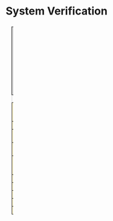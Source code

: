 # System Verification

<style>
table, th, td {

  border: 2px solid black;
  border-collapse: collapse;
  margin: 10px;
  padding: 5px;
}
th, td {
  border-color: #666666;
  background-color: #FFFFFF;
  text-align: left;
}
th {
  background-color: #D5D5D5;
}
</style>

<google-sheets-html-origin><table xmlns="http://www.w3.org/1999/xhtml" cellspacing="0" cellpadding="0" dir="ltr" border="1" data-sheets-root="1" style="table-layout: fixed; font-size: 10pt; font-family: Arial; width: 0px; border-collapse: collapse; border: none;">
  <thead>
    <tr style="height: 21px;">
      <th><span style="font-size: 18pt;">EGR 314 Team 207 Verification Table</span><span style="font-size: 9pt;"> (Daniel Haddad, Isaac D. Linares, Manuel Garcia, &amp; Michaela De Angelis Werner)</span></th>
    </tr>
  </thead><colgroup><col width="100"><col width="100"><col width="100"><col width="100"><col width="100"><col width="100"><col width="100"><col width="100"><col width="100"><col width="100"><col width="100"><col width="100"><col width="100"></colgroup>
  <tbody>
    <tr style="height: 21px;">
      <td rowspan="1" colspan="13" data-sheets-value="{&quot;1&quot;:2,&quot;2&quot;:&quot;Unique PCB Markings: &quot;}" data-sheets-formula="=IMPORTRANGE(&quot;https://docs.google.com/spreadsheets/d/1Z3NB-Euo9JEmkHjlDay9uNI55ZnyNIQEXSHUXQ0yjTE/edit?usp=sharing&quot;,&quot;207 Verif Table!a2:a14&quot;)" style="border-width: 1px; border-style: solid; border-color: rgb(204, 204, 204) rgb(204, 204, 204) rgb(0, 0, 0); border-image: initial; overflow: hidden; padding: 2px 3px; vertical-align: bottom; font-weight: bold; overflow-wrap: break-word;">Unique PCB Markings:</td>
    </tr>
    <tr style="height: 21px;">
      <td style="border-width: 1px; border-style: solid; border-color: rgb(204, 204, 204) rgb(0, 0, 0) rgb(0, 0, 0); border-image: initial; overflow: hidden; padding: 2px 3px; vertical-align: bottom; background-color: rgb(255, 242, 204);"></td>
      <td data-sheets-value="{&quot;1&quot;:2,&quot;2&quot;:&quot;9V Battery&quot;}" data-sheets-formula="=IMPORTRANGE(&quot;https://docs.google.com/spreadsheets/d/1Z3NB-Euo9JEmkHjlDay9uNI55ZnyNIQEXSHUXQ0yjTE/edit?usp=sharing&quot;,&quot;207 Verif Table!b3:b14&quot;)" style="border-width: 1px; border-style: solid; border-color: rgb(204, 204, 204) rgb(0, 0, 0) rgb(0, 0, 0) rgb(204, 204, 204); border-image: initial; overflow: hidden; padding: 2px 3px; vertical-align: bottom; background-color: rgb(255, 242, 204); font-weight: bold; overflow-wrap: break-word; text-align: center;">9V Battery</td>
      <td data-sheets-value="{&quot;1&quot;:2,&quot;2&quot;:&quot;3.3V Power Supply&quot;}" data-sheets-formula="=IMPORTRANGE(&quot;https://docs.google.com/spreadsheets/d/1Z3NB-Euo9JEmkHjlDay9uNI55ZnyNIQEXSHUXQ0yjTE/edit?usp=sharing&quot;,&quot;207 Verif Table!c3:c14&quot;)" style="border-width: 1px; border-style: solid; border-color: rgb(204, 204, 204) rgb(0, 0, 0) rgb(0, 0, 0) rgb(204, 204, 204); border-image: initial; overflow: hidden; padding: 2px 3px; vertical-align: bottom; background-color: rgb(255, 242, 204); font-weight: bold; overflow-wrap: break-word; text-align: center;">3.3V Power Supply</td>
      <td data-sheets-value="{&quot;1&quot;:2,&quot;2&quot;:&quot;Pic&quot;}" data-sheets-formula="=IMPORTRANGE(&quot;https://docs.google.com/spreadsheets/d/1Z3NB-Euo9JEmkHjlDay9uNI55ZnyNIQEXSHUXQ0yjTE/edit?usp=sharing&quot;,&quot;207 Verif Table!d3:d14&quot;)" style="border-width: 1px; border-style: solid; border-color: rgb(204, 204, 204) rgb(0, 0, 0) rgb(0, 0, 0) rgb(204, 204, 204); border-image: initial; overflow: hidden; padding: 2px 3px; vertical-align: bottom; background-color: rgb(255, 242, 204); font-weight: bold; overflow-wrap: break-word; text-align: center;">Pic</td>
      <td data-sheets-value="{&quot;1&quot;:2,&quot;2&quot;:&quot;Temperatur Sensor&quot;}" data-sheets-formula="=IMPORTRANGE(&quot;https://docs.google.com/spreadsheets/d/1Z3NB-Euo9JEmkHjlDay9uNI55ZnyNIQEXSHUXQ0yjTE/edit?usp=sharing&quot;,&quot;207 Verif Table!e3:e14&quot;)" style="border-width: 1px; border-style: solid; border-color: rgb(204, 204, 204) rgb(0, 0, 0) rgb(0, 0, 0) rgb(204, 204, 204); border-image: initial; overflow: hidden; padding: 2px 3px; vertical-align: bottom; background-color: rgb(255, 242, 204); font-weight: bold; overflow-wrap: break-word; text-align: center;">Temperatur Sensor</td>
      <td data-sheets-value="{&quot;1&quot;:2,&quot;2&quot;:&quot;Humidity Sensor&quot;}" data-sheets-formula="=IMPORTRANGE(&quot;https://docs.google.com/spreadsheets/d/1Z3NB-Euo9JEmkHjlDay9uNI55ZnyNIQEXSHUXQ0yjTE/edit?usp=sharing&quot;,&quot;207 Verif Table!f3:f14&quot;)" style="border-width: 1px; border-style: solid; border-color: rgb(204, 204, 204) rgb(0, 0, 0) rgb(0, 0, 0) rgb(204, 204, 204); border-image: initial; overflow: hidden; padding: 2px 3px; vertical-align: bottom; background-color: rgb(255, 242, 204); font-weight: bold; overflow-wrap: break-word; text-align: center;">Humidity Sensor</td>
      <td data-sheets-value="{&quot;1&quot;:2,&quot;2&quot;:&quot;MotorDriver&quot;}" data-sheets-formula="=IMPORTRANGE(&quot;https://docs.google.com/spreadsheets/d/1Z3NB-Euo9JEmkHjlDay9uNI55ZnyNIQEXSHUXQ0yjTE/edit?usp=sharing&quot;,&quot;207 Verif Table!g3:g14&quot;)" style="border-width: 1px; border-style: solid; border-color: rgb(204, 204, 204) rgb(0, 0, 0) rgb(0, 0, 0) rgb(204, 204, 204); border-image: initial; overflow: hidden; padding: 2px 3px; vertical-align: bottom; background-color: rgb(255, 242, 204); font-weight: bold; overflow-wrap: break-word; text-align: center;">MotorDriver</td>
      <td data-sheets-value="{&quot;1&quot;:2,&quot;2&quot;:&quot;Motor&quot;}" data-sheets-formula="=IMPORTRANGE(&quot;https://docs.google.com/spreadsheets/d/1Z3NB-Euo9JEmkHjlDay9uNI55ZnyNIQEXSHUXQ0yjTE/edit?usp=sharing&quot;,&quot;207 Verif Table!h3:h14&quot;)" style="border-width: 1px; border-style: solid; border-color: rgb(204, 204, 204) rgb(0, 0, 0) rgb(0, 0, 0) rgb(204, 204, 204); border-image: initial; overflow: hidden; padding: 2px 3px; vertical-align: bottom; background-color: rgb(255, 242, 204); font-weight: bold; overflow-wrap: break-word; text-align: center;">Motor</td>
      <td data-sheets-value="{&quot;1&quot;:2,&quot;2&quot;:&quot;ESP32&quot;}" data-sheets-formula="=IMPORTRANGE(&quot;https://docs.google.com/spreadsheets/d/1Z3NB-Euo9JEmkHjlDay9uNI55ZnyNIQEXSHUXQ0yjTE/edit?usp=sharing&quot;,&quot;207 Verif Table!i3:i14&quot;)" style="border-width: 1px; border-style: solid; border-color: rgb(204, 204, 204) rgb(0, 0, 0) rgb(0, 0, 0) rgb(204, 204, 204); border-image: initial; overflow: hidden; padding: 2px 3px; vertical-align: bottom; background-color: rgb(255, 242, 204); font-weight: bold; overflow-wrap: break-word; text-align: center;">ESP32</td>
      <td data-sheets-formula="=IMPORTRANGE(&quot;https://docs.google.com/spreadsheets/d/1Z3NB-Euo9JEmkHjlDay9uNI55ZnyNIQEXSHUXQ0yjTE/edit?usp=sharing&quot;,&quot;207 Verif Table!j3:j14&quot;)" style="border-width: 1px; border-style: solid; border-color: rgb(204, 204, 204) rgb(0, 0, 0) rgb(0, 0, 0) rgb(204, 204, 204); border-image: initial; overflow: hidden; padding: 2px 3px; vertical-align: bottom; background-color: rgb(255, 242, 204);"></td>
      <td style="border: 1px solid rgb(204, 204, 204); overflow: hidden; padding: 2px 3px; vertical-align: bottom;"></td>
      <td rowspan="1" colspan="2" data-sheets-value="{&quot;1&quot;:2,&quot;2&quot;:&quot;Key&quot;}" style="border: 1px solid rgb(204, 204, 204); overflow: hidden; padding: 2px 3px; vertical-align: bottom; font-size: 18pt; font-weight: bold; overflow-wrap: break-word; text-align: center;">Key</td>
    </tr>
    <tr style="height: 21px;">
      <td data-sheets-value="{&quot;1&quot;:2,&quot;2&quot;:&quot;9V Battery&quot;}" data-sheets-numberformat="{&quot;1&quot;:1}" data-sheets-ischild="" style="border-width: 1px; border-style: solid; border-color: rgb(204, 204, 204) rgb(0, 0, 0) rgb(0, 0, 0); border-image: initial; overflow: hidden; padding: 2px 3px; vertical-align: bottom; background-color: rgb(255, 242, 204); font-weight: bold; overflow-wrap: break-word; text-align: right;">9V Battery</td>
      <td data-sheets-value="{&quot;1&quot;:2,&quot;2&quot;:&quot;u&quot;}" data-sheets-ischild="" style="border-width: 1px; border-style: solid; border-color: rgb(204, 204, 204) rgb(0, 0, 0) rgb(0, 0, 0) rgb(204, 204, 204); border-image: initial; overflow: hidden; padding: 2px 3px; vertical-align: bottom; overflow-wrap: break-word; text-align: center;">u</td>
      <td data-sheets-value="{&quot;1&quot;:2,&quot;2&quot;:&quot;RK,4/10&quot;}" data-sheets-ischild="" style="border-width: 1px; border-style: solid; border-color: rgb(204, 204, 204) rgb(0, 0, 0) rgb(0, 0, 0) rgb(204, 204, 204); border-image: initial; overflow: hidden; padding: 2px 3px; vertical-align: bottom; overflow-wrap: break-word; text-align: center;">RK,4/10</td>
      <td data-sheets-value="{&quot;1&quot;:2,&quot;2&quot;:&quot;nc&quot;}" data-sheets-ischild="" style="border-width: 1px; border-style: solid; border-color: rgb(204, 204, 204) rgb(0, 0, 0) rgb(0, 0, 0) rgb(204, 204, 204); border-image: initial; overflow: hidden; padding: 2px 3px; vertical-align: bottom; overflow-wrap: break-word; text-align: center;">nc</td>
      <td data-sheets-value="{&quot;1&quot;:2,&quot;2&quot;:&quot;nc&quot;}" data-sheets-ischild="" style="border-width: 1px; border-style: solid; border-color: rgb(204, 204, 204) rgb(0, 0, 0) rgb(0, 0, 0) rgb(204, 204, 204); border-image: initial; overflow: hidden; padding: 2px 3px; vertical-align: bottom; overflow-wrap: break-word; text-align: center;">nc</td>
      <td data-sheets-value="{&quot;1&quot;:2,&quot;2&quot;:&quot;nc&quot;}" data-sheets-ischild="" style="border-width: 1px; border-style: solid; border-color: rgb(204, 204, 204) rgb(0, 0, 0) rgb(0, 0, 0) rgb(204, 204, 204); border-image: initial; overflow: hidden; padding: 2px 3px; vertical-align: bottom; overflow-wrap: break-word; text-align: center;">nc</td>
      <td data-sheets-value="{&quot;1&quot;:2,&quot;2&quot;:&quot;RK,4/10&quot;}" data-sheets-ischild="" style="border-width: 1px; border-style: solid; border-color: rgb(204, 204, 204) rgb(0, 0, 0) rgb(0, 0, 0) rgb(204, 204, 204); border-image: initial; overflow: hidden; padding: 2px 3px; vertical-align: bottom; overflow-wrap: break-word; text-align: center;">RK,4/10</td>
      <td data-sheets-value="{&quot;1&quot;:2,&quot;2&quot;:&quot;nc&quot;}" data-sheets-ischild="" style="border-width: 1px; border-style: solid; border-color: rgb(204, 204, 204) rgb(0, 0, 0) rgb(0, 0, 0) rgb(204, 204, 204); border-image: initial; overflow: hidden; padding: 2px 3px; vertical-align: bottom; overflow-wrap: break-word; text-align: center;">nc</td>
      <td data-sheets-value="{&quot;1&quot;:2,&quot;2&quot;:&quot;nc&quot;}" data-sheets-ischild="" style="border-width: 1px; border-style: solid; border-color: rgb(204, 204, 204) rgb(0, 0, 0) rgb(0, 0, 0) rgb(204, 204, 204); border-image: initial; overflow: hidden; padding: 2px 3px; vertical-align: bottom; overflow-wrap: break-word; text-align: center;">nc</td>
      <td style="border-width: 1px; border-style: solid; border-color: rgb(204, 204, 204) rgb(0, 0, 0) rgb(0, 0, 0) rgb(204, 204, 204); border-image: initial; overflow: hidden; padding: 2px 3px; vertical-align: bottom;"></td>
      <td style="border: 1px solid rgb(204, 204, 204); overflow: hidden; padding: 2px 3px; vertical-align: bottom;"></td>
      <td style="border-width: 1px; border-style: solid; border-color: rgb(204, 204, 204) rgb(204, 204, 204) rgb(0, 0, 0); border-image: initial; overflow: hidden; padding: 2px 3px; vertical-align: bottom;"></td>
      <td style="border-width: 1px; border-style: solid; border-color: rgb(204, 204, 204) rgb(204, 204, 204) rgb(0, 0, 0); border-image: initial; overflow: hidden; padding: 2px 3px; vertical-align: bottom;"></td>
    </tr>
    <tr style="height: 21px;">
      <td data-sheets-value="{&quot;1&quot;:2,&quot;2&quot;:&quot;3.3V Power Supply&quot;}" data-sheets-numberformat="{&quot;1&quot;:1}" data-sheets-ischild="" style="border-width: 1px; border-style: solid; border-color: rgb(204, 204, 204) rgb(0, 0, 0) rgb(0, 0, 0); border-image: initial; overflow: hidden; padding: 2px 3px; vertical-align: bottom; background-color: rgb(255, 242, 204); font-weight: bold; overflow-wrap: break-word; text-align: right;">3.3V Power Supply</td>
      <td style="border: 1px solid rgb(204, 204, 204); overflow: hidden; padding: 2px 3px; vertical-align: bottom; background-color: rgb(217, 217, 217);"></td>
      <td data-sheets-value="{&quot;1&quot;:2,&quot;2&quot;:&quot;u&quot;}" data-sheets-ischild="" style="border-width: 1px; border-style: solid; border-color: rgb(204, 204, 204) rgb(0, 0, 0) rgb(0, 0, 0) rgb(204, 204, 204); border-image: initial; overflow: hidden; padding: 2px 3px; vertical-align: bottom; overflow-wrap: break-word; text-align: center;">u</td>
      <td data-sheets-value="{&quot;1&quot;:2,&quot;2&quot;:&quot;RK,4/10&quot;}" data-sheets-ischild="" style="border-width: 1px; border-style: solid; border-color: rgb(204, 204, 204) rgb(0, 0, 0) rgb(0, 0, 0) rgb(204, 204, 204); border-image: initial; overflow: hidden; padding: 2px 3px; vertical-align: bottom; overflow-wrap: break-word; text-align: center;">RK,4/10</td>
      <td data-sheets-value="{&quot;1&quot;:2,&quot;2&quot;:&quot;RK,4/10&quot;}" data-sheets-ischild="" style="border-width: 1px; border-style: solid; border-color: rgb(204, 204, 204) rgb(0, 0, 0) rgb(0, 0, 0) rgb(204, 204, 204); border-image: initial; overflow: hidden; padding: 2px 3px; vertical-align: bottom; overflow-wrap: break-word; text-align: center;">RK,4/10</td>
      <td data-sheets-value="{&quot;1&quot;:2,&quot;2&quot;:&quot;v (KH, 04/17/2024)&quot;}" data-sheets-ischild="" style="border-width: 1px; border-style: solid; border-color: rgb(204, 204, 204) rgb(0, 0, 0) rgb(0, 0, 0) rgb(204, 204, 204); border-image: initial; overflow: hidden; padding: 2px 3px; vertical-align: bottom; overflow-wrap: break-word; text-align: center;">v (KH, 04/17/2024)</td>
      <td data-sheets-value="{&quot;1&quot;:2,&quot;2&quot;:&quot;RK,4/10&quot;}" data-sheets-ischild="" style="border-width: 1px; border-style: solid; border-color: rgb(204, 204, 204) rgb(0, 0, 0) rgb(0, 0, 0) rgb(204, 204, 204); border-image: initial; overflow: hidden; padding: 2px 3px; vertical-align: bottom; overflow-wrap: break-word; text-align: center;">RK,4/10</td>
      <td data-sheets-value="{&quot;1&quot;:2,&quot;2&quot;:&quot;nc&quot;}" data-sheets-ischild="" style="border-width: 1px; border-style: solid; border-color: rgb(204, 204, 204) rgb(0, 0, 0) rgb(0, 0, 0) rgb(204, 204, 204); border-image: initial; overflow: hidden; padding: 2px 3px; vertical-align: bottom; overflow-wrap: break-word; text-align: center;">nc</td>
      <td data-sheets-value="{&quot;1&quot;:2,&quot;2&quot;:&quot;v (KH, 04/10/24)&quot;}" data-sheets-ischild="" style="border-width: 1px; border-style: solid; border-color: rgb(204, 204, 204) rgb(0, 0, 0) rgb(0, 0, 0) rgb(204, 204, 204); border-image: initial; overflow: hidden; padding: 2px 3px; vertical-align: bottom; overflow-wrap: break-word; text-align: center;">v (KH, 04/10/24)</td>
      <td style="border-width: 1px; border-style: solid; border-color: rgb(204, 204, 204) rgb(0, 0, 0) rgb(0, 0, 0) rgb(204, 204, 204); border-image: initial; overflow: hidden; padding: 2px 3px; vertical-align: bottom;"></td>
      <td style="border-width: 1px; border-style: solid; border-color: rgb(204, 204, 204) rgb(0, 0, 0) rgb(204, 204, 204) rgb(204, 204, 204); border-image: initial; overflow: hidden; padding: 2px 3px; vertical-align: bottom;"></td>
      <td data-sheets-value="{&quot;1&quot;:2,&quot;2&quot;:&quot;u&quot;}" style="border-width: 1px; border-style: solid; border-color: rgb(204, 204, 204) rgb(0, 0, 0) rgb(0, 0, 0) rgb(204, 204, 204); border-image: initial; overflow: hidden; padding: 2px 3px; vertical-align: bottom; overflow-wrap: break-word; text-align: center;">u</td>
      <td data-sheets-value="{&quot;1&quot;:2,&quot;2&quot;:&quot;unverified connection/subsystem&quot;}" style="border-width: 1px; border-style: solid; border-color: rgb(204, 204, 204) rgb(0, 0, 0) rgb(0, 0, 0) rgb(204, 204, 204); border-image: initial; overflow: hidden; padding: 2px 3px; vertical-align: bottom; overflow-wrap: break-word;">unverified connection/subsystem</td>
    </tr>
    <tr style="height: 21px;">
      <td data-sheets-value="{&quot;1&quot;:2,&quot;2&quot;:&quot;Pic&quot;}" data-sheets-numberformat="{&quot;1&quot;:1}" data-sheets-ischild="" style="border-width: 1px; border-style: solid; border-color: rgb(204, 204, 204) rgb(0, 0, 0) rgb(0, 0, 0); border-image: initial; overflow: hidden; padding: 2px 3px; vertical-align: bottom; background-color: rgb(255, 242, 204); font-weight: bold; overflow-wrap: break-word; text-align: right;">Pic</td>
      <td style="border: 1px solid rgb(204, 204, 204); overflow: hidden; padding: 2px 3px; vertical-align: bottom; background-color: rgb(217, 217, 217);"></td>
      <td style="border-width: 1px; border-style: solid; border-color: rgb(204, 204, 204) rgb(0, 0, 0) rgb(204, 204, 204) rgb(204, 204, 204); border-image: initial; overflow: hidden; padding: 2px 3px; vertical-align: bottom; background-color: rgb(217, 217, 217);"></td>
      <td data-sheets-value="{&quot;1&quot;:2,&quot;2&quot;:&quot;u&quot;}" data-sheets-ischild="" style="border-width: 1px; border-style: solid; border-color: rgb(204, 204, 204) rgb(0, 0, 0) rgb(0, 0, 0) rgb(204, 204, 204); border-image: initial; overflow: hidden; padding: 2px 3px; vertical-align: bottom; overflow-wrap: break-word; text-align: center;">u</td>
      <td data-sheets-value="{&quot;1&quot;:2,&quot;2&quot;:&quot;I2C, RK,4/10&quot;}" data-sheets-ischild="" style="border-width: 1px; border-style: solid; border-color: rgb(204, 204, 204) rgb(0, 0, 0) rgb(0, 0, 0) rgb(204, 204, 204); border-image: initial; overflow: hidden; padding: 2px 3px; vertical-align: bottom; overflow-wrap: break-word; text-align: center;">I2C, RK,4/10</td>
      <td data-sheets-value="{&quot;1&quot;:2,&quot;2&quot;:&quot;v (KH, 04/17/2024)&quot;}" data-sheets-ischild="" style="border-width: 1px; border-style: solid; border-color: rgb(204, 204, 204) rgb(0, 0, 0) rgb(0, 0, 0) rgb(204, 204, 204); border-image: initial; overflow: hidden; padding: 2px 3px; vertical-align: bottom; overflow-wrap: break-word; text-align: center;">v (KH, 04/17/2024)</td>
      <td data-sheets-value="{&quot;1&quot;:2,&quot;2&quot;:&quot;SPI,RK,4/10&quot;}" data-sheets-ischild="" style="border-width: 1px; border-style: solid; border-color: rgb(204, 204, 204) rgb(0, 0, 0) rgb(0, 0, 0) rgb(204, 204, 204); border-image: initial; overflow: hidden; padding: 2px 3px; vertical-align: bottom; background-color: rgb(255, 255, 255); text-align: center;">SPI,RK,4/10</td>
      <td data-sheets-value="{&quot;1&quot;:2,&quot;2&quot;:&quot;nc&quot;}" data-sheets-ischild="" style="border-width: 1px; border-style: solid; border-color: rgb(204, 204, 204) rgb(0, 0, 0) rgb(0, 0, 0) rgb(204, 204, 204); border-image: initial; overflow: hidden; padding: 2px 3px; vertical-align: bottom; overflow-wrap: break-word; text-align: center;">nc</td>
      <td data-sheets-value="{&quot;1&quot;:2,&quot;2&quot;:&quot;v (KH, 04/10/24)&quot;}" data-sheets-ischild="" style="border-width: 1px; border-style: solid; border-color: rgb(204, 204, 204) rgb(0, 0, 0) rgb(0, 0, 0) rgb(204, 204, 204); border-image: initial; overflow: hidden; padding: 2px 3px; vertical-align: bottom; overflow-wrap: break-word; text-align: center;">v (KH, 04/10/24)</td>
      <td style="border-width: 1px; border-style: solid; border-color: rgb(204, 204, 204) rgb(0, 0, 0) rgb(0, 0, 0) rgb(204, 204, 204); border-image: initial; overflow: hidden; padding: 2px 3px; vertical-align: bottom;"></td>
      <td style="border-width: 1px; border-style: solid; border-color: rgb(204, 204, 204) rgb(0, 0, 0) rgb(204, 204, 204) rgb(204, 204, 204); border-image: initial; overflow: hidden; padding: 2px 3px; vertical-align: bottom;"></td>
      <td data-sheets-value="{&quot;1&quot;:2,&quot;2&quot;:&quot;x&quot;}" style="border-width: 1px; border-style: solid; border-color: rgb(204, 204, 204) rgb(0, 0, 0) rgb(0, 0, 0) rgb(204, 204, 204); border-image: initial; overflow: hidden; padding: 2px 3px; vertical-align: bottom; overflow-wrap: break-word; text-align: center;">x</td>
      <td data-sheets-value="{&quot;1&quot;:2,&quot;2&quot;:&quot;connection verified by you&quot;}" style="border-width: 1px; border-style: solid; border-color: rgb(204, 204, 204) rgb(0, 0, 0) rgb(0, 0, 0) rgb(204, 204, 204); border-image: initial; overflow: hidden; padding: 2px 3px; vertical-align: bottom; overflow-wrap: break-word;">connection verified by you</td>
    </tr>
    <tr style="height: 21px;">
      <td data-sheets-value="{&quot;1&quot;:2,&quot;2&quot;:&quot;Temperatur Sensor&quot;}" data-sheets-numberformat="{&quot;1&quot;:1}" data-sheets-ischild="" style="border-width: 1px; border-style: solid; border-color: rgb(204, 204, 204) rgb(0, 0, 0) rgb(0, 0, 0); border-image: initial; overflow: hidden; padding: 2px 3px; vertical-align: bottom; background-color: rgb(255, 242, 204); font-weight: bold; overflow-wrap: break-word; text-align: right;">Temperatur Sensor</td>
      <td style="border: 1px solid rgb(204, 204, 204); overflow: hidden; padding: 2px 3px; vertical-align: bottom; background-color: rgb(217, 217, 217);"></td>
      <td style="border: 1px solid rgb(204, 204, 204); overflow: hidden; padding: 2px 3px; vertical-align: bottom; background-color: rgb(217, 217, 217);"></td>
      <td style="border-width: 1px; border-style: solid; border-color: rgb(204, 204, 204) rgb(0, 0, 0) rgb(204, 204, 204) rgb(204, 204, 204); border-image: initial; overflow: hidden; padding: 2px 3px; vertical-align: bottom; background-color: rgb(217, 217, 217);"></td>
      <td data-sheets-value="{&quot;1&quot;:2,&quot;2&quot;:&quot;u&quot;}" data-sheets-ischild="" style="border-width: 1px; border-style: solid; border-color: rgb(204, 204, 204) rgb(0, 0, 0) rgb(0, 0, 0) rgb(204, 204, 204); border-image: initial; overflow: hidden; padding: 2px 3px; vertical-align: bottom; overflow-wrap: break-word; text-align: center;">u</td>
      <td data-sheets-value="{&quot;1&quot;:2,&quot;2&quot;:&quot;nc&quot;}" data-sheets-ischild="" style="border-width: 1px; border-style: solid; border-color: rgb(204, 204, 204) rgb(0, 0, 0) rgb(0, 0, 0) rgb(204, 204, 204); border-image: initial; overflow: hidden; padding: 2px 3px; vertical-align: bottom; overflow-wrap: break-word; text-align: center;">nc</td>
      <td data-sheets-value="{&quot;1&quot;:2,&quot;2&quot;:&quot;nc&quot;}" data-sheets-ischild="" style="border-width: 1px; border-style: solid; border-color: rgb(204, 204, 204) rgb(0, 0, 0) rgb(0, 0, 0) rgb(204, 204, 204); border-image: initial; overflow: hidden; padding: 2px 3px; vertical-align: bottom; overflow-wrap: break-word; text-align: center;">nc</td>
      <td data-sheets-value="{&quot;1&quot;:2,&quot;2&quot;:&quot;nc&quot;}" data-sheets-ischild="" style="border-width: 1px; border-style: solid; border-color: rgb(204, 204, 204) rgb(0, 0, 0) rgb(0, 0, 0) rgb(204, 204, 204); border-image: initial; overflow: hidden; padding: 2px 3px; vertical-align: bottom; overflow-wrap: break-word; text-align: center;">nc</td>
      <td data-sheets-value="{&quot;1&quot;:2,&quot;2&quot;:&quot;nc&quot;}" data-sheets-ischild="" style="border-width: 1px; border-style: solid; border-color: rgb(204, 204, 204) rgb(0, 0, 0) rgb(0, 0, 0) rgb(204, 204, 204); border-image: initial; overflow: hidden; padding: 2px 3px; vertical-align: bottom; overflow-wrap: break-word; text-align: center;">nc</td>
      <td style="border-width: 1px; border-style: solid; border-color: rgb(204, 204, 204) rgb(0, 0, 0) rgb(0, 0, 0) rgb(204, 204, 204); border-image: initial; overflow: hidden; padding: 2px 3px; vertical-align: bottom;"></td>
      <td style="border-width: 1px; border-style: solid; border-color: rgb(204, 204, 204) rgb(0, 0, 0) rgb(204, 204, 204) rgb(204, 204, 204); border-image: initial; overflow: hidden; padding: 2px 3px; vertical-align: bottom;"></td>
      <td data-sheets-value="{&quot;1&quot;:2,&quot;2&quot;:&quot;v (XYZ, 1/23/45)&quot;}" style="border-width: 1px; border-style: solid; border-color: rgb(204, 204, 204) rgb(0, 0, 0) rgb(0, 0, 0) rgb(204, 204, 204); border-image: initial; overflow: hidden; padding: 2px 3px; vertical-align: bottom; overflow-wrap: break-word; text-align: center;">v (XYZ, 1/23/45)</td>
      <td data-sheets-value="{&quot;1&quot;:2,&quot;2&quot;:&quot;connection verified by instructors (INITIALS, date)&quot;}" style="border-width: 1px; border-style: solid; border-color: rgb(204, 204, 204) rgb(0, 0, 0) rgb(0, 0, 0) rgb(204, 204, 204); border-image: initial; overflow: hidden; padding: 2px 3px; vertical-align: bottom; overflow-wrap: break-word;">connection verified by instructors (INITIALS, date)</td>
    </tr>
    <tr style="height: 21px;">
      <td data-sheets-value="{&quot;1&quot;:2,&quot;2&quot;:&quot;Humidity Sensor&quot;}" data-sheets-numberformat="{&quot;1&quot;:1}" data-sheets-ischild="" style="border-width: 1px; border-style: solid; border-color: rgb(204, 204, 204) rgb(0, 0, 0) rgb(0, 0, 0); border-image: initial; overflow: hidden; padding: 2px 3px; vertical-align: bottom; background-color: rgb(255, 242, 204); font-weight: bold; overflow-wrap: break-word; text-align: right;">Humidity Sensor</td>
      <td style="border: 1px solid rgb(204, 204, 204); overflow: hidden; padding: 2px 3px; vertical-align: bottom; background-color: rgb(217, 217, 217);"></td>
      <td style="border: 1px solid rgb(204, 204, 204); overflow: hidden; padding: 2px 3px; vertical-align: bottom; background-color: rgb(217, 217, 217);"></td>
      <td style="border: 1px solid rgb(204, 204, 204); overflow: hidden; padding: 2px 3px; vertical-align: bottom; background-color: rgb(217, 217, 217);"></td>
      <td style="border-width: 1px; border-style: solid; border-color: rgb(204, 204, 204) rgb(0, 0, 0) rgb(204, 204, 204) rgb(204, 204, 204); border-image: initial; overflow: hidden; padding: 2px 3px; vertical-align: bottom; background-color: rgb(217, 217, 217);"></td>
      <td data-sheets-value="{&quot;1&quot;:2,&quot;2&quot;:&quot;u&quot;}" data-sheets-ischild="" style="border-width: 1px; border-style: solid; border-color: rgb(204, 204, 204) rgb(0, 0, 0) rgb(0, 0, 0) rgb(204, 204, 204); border-image: initial; overflow: hidden; padding: 2px 3px; vertical-align: bottom; overflow-wrap: break-word; text-align: center;">u</td>
      <td data-sheets-value="{&quot;1&quot;:2,&quot;2&quot;:&quot;nc&quot;}" data-sheets-ischild="" style="border-width: 1px; border-style: solid; border-color: rgb(204, 204, 204) rgb(0, 0, 0) rgb(0, 0, 0) rgb(204, 204, 204); border-image: initial; overflow: hidden; padding: 2px 3px; vertical-align: bottom; overflow-wrap: break-word; text-align: center;">nc</td>
      <td data-sheets-value="{&quot;1&quot;:2,&quot;2&quot;:&quot;nc&quot;}" data-sheets-ischild="" style="border-width: 1px; border-style: solid; border-color: rgb(204, 204, 204) rgb(0, 0, 0) rgb(0, 0, 0) rgb(204, 204, 204); border-image: initial; overflow: hidden; padding: 2px 3px; vertical-align: bottom; overflow-wrap: break-word; text-align: center;">nc</td>
      <td data-sheets-value="{&quot;1&quot;:2,&quot;2&quot;:&quot;nc&quot;}" data-sheets-ischild="" style="border-width: 1px; border-style: solid; border-color: rgb(204, 204, 204) rgb(0, 0, 0) rgb(0, 0, 0) rgb(204, 204, 204); border-image: initial; overflow: hidden; padding: 2px 3px; vertical-align: bottom; overflow-wrap: break-word; text-align: center;">nc</td>
      <td style="border-width: 1px; border-style: solid; border-color: rgb(204, 204, 204) rgb(0, 0, 0) rgb(0, 0, 0) rgb(204, 204, 204); border-image: initial; overflow: hidden; padding: 2px 3px; vertical-align: bottom;"></td>
      <td style="border-width: 1px; border-style: solid; border-color: rgb(204, 204, 204) rgb(0, 0, 0) rgb(204, 204, 204) rgb(204, 204, 204); border-image: initial; overflow: hidden; padding: 2px 3px; vertical-align: bottom;"></td>
      <td data-sheets-value="{&quot;1&quot;:2,&quot;2&quot;:&quot;(xyz)&quot;}" style="border-width: 1px; border-style: solid; border-color: rgb(204, 204, 204) rgb(0, 0, 0) rgb(0, 0, 0) rgb(204, 204, 204); border-image: initial; overflow: hidden; padding: 2px 3px; vertical-align: bottom; overflow-wrap: break-word; text-align: center;">(xyz)</td>
      <td data-sheets-value="{&quot;1&quot;:2,&quot;2&quot;:&quot;serial protocol&quot;}" style="border-width: 1px; border-style: solid; border-color: rgb(204, 204, 204) rgb(0, 0, 0) rgb(0, 0, 0) rgb(204, 204, 204); border-image: initial; overflow: hidden; padding: 2px 3px; vertical-align: bottom; overflow-wrap: break-word;">serial protocol</td>
    </tr>
    <tr style="height: 21px;">
      <td data-sheets-value="{&quot;1&quot;:2,&quot;2&quot;:&quot;MotorDriver&quot;}" data-sheets-numberformat="{&quot;1&quot;:1}" data-sheets-ischild="" style="border-width: 1px; border-style: solid; border-color: rgb(204, 204, 204) rgb(0, 0, 0) rgb(0, 0, 0); border-image: initial; overflow: hidden; padding: 2px 3px; vertical-align: bottom; background-color: rgb(255, 242, 204); font-weight: bold; overflow-wrap: break-word; text-align: right;">MotorDriver</td>
      <td style="border: 1px solid rgb(204, 204, 204); overflow: hidden; padding: 2px 3px; vertical-align: bottom; background-color: rgb(217, 217, 217);"></td>
      <td style="border: 1px solid rgb(204, 204, 204); overflow: hidden; padding: 2px 3px; vertical-align: bottom; background-color: rgb(217, 217, 217);"></td>
      <td style="border: 1px solid rgb(204, 204, 204); overflow: hidden; padding: 2px 3px; vertical-align: bottom; background-color: rgb(217, 217, 217);"></td>
      <td style="border: 1px solid rgb(204, 204, 204); overflow: hidden; padding: 2px 3px; vertical-align: bottom; background-color: rgb(217, 217, 217);"></td>
      <td style="border-width: 1px; border-style: solid; border-color: rgb(204, 204, 204) rgb(0, 0, 0) rgb(204, 204, 204) rgb(204, 204, 204); border-image: initial; overflow: hidden; padding: 2px 3px; vertical-align: bottom; background-color: rgb(217, 217, 217);"></td>
      <td data-sheets-value="{&quot;1&quot;:2,&quot;2&quot;:&quot;u&quot;}" data-sheets-ischild="" style="border-width: 1px; border-style: solid; border-color: rgb(204, 204, 204) rgb(0, 0, 0) rgb(0, 0, 0) rgb(204, 204, 204); border-image: initial; overflow: hidden; padding: 2px 3px; vertical-align: bottom; overflow-wrap: break-word; text-align: center;">u</td>
      <td data-sheets-value="{&quot;1&quot;:2,&quot;2&quot;:&quot;RK,4/10&quot;}" data-sheets-ischild="" style="border-width: 1px; border-style: solid; border-color: rgb(204, 204, 204) rgb(0, 0, 0) rgb(0, 0, 0) rgb(204, 204, 204); border-image: initial; overflow: hidden; padding: 2px 3px; vertical-align: bottom; overflow-wrap: break-word; text-align: center;">RK,4/10</td>
      <td data-sheets-value="{&quot;1&quot;:2,&quot;2&quot;:&quot;nc&quot;}" data-sheets-ischild="" style="border-width: 1px; border-style: solid; border-color: rgb(204, 204, 204) rgb(0, 0, 0) rgb(0, 0, 0) rgb(204, 204, 204); border-image: initial; overflow: hidden; padding: 2px 3px; vertical-align: bottom; overflow-wrap: break-word; text-align: center;">nc</td>
      <td style="border-width: 1px; border-style: solid; border-color: rgb(204, 204, 204) rgb(0, 0, 0) rgb(0, 0, 0) rgb(204, 204, 204); border-image: initial; overflow: hidden; padding: 2px 3px; vertical-align: bottom;"></td>
      <td style="border-width: 1px; border-style: solid; border-color: rgb(204, 204, 204) rgb(0, 0, 0) rgb(204, 204, 204) rgb(204, 204, 204); border-image: initial; overflow: hidden; padding: 2px 3px; vertical-align: bottom;"></td>
      <td data-sheets-value="{&quot;1&quot;:2,&quot;2&quot;:&quot;nc&quot;}" style="border-width: 1px; border-style: solid; border-color: rgb(204, 204, 204) rgb(0, 0, 0) rgb(0, 0, 0) rgb(204, 204, 204); border-image: initial; overflow: hidden; padding: 2px 3px; vertical-align: bottom; overflow-wrap: break-word; text-align: center;">nc</td>
      <td data-sheets-value="{&quot;1&quot;:2,&quot;2&quot;:&quot;No Connection&quot;}" style="border-width: 1px; border-style: solid; border-color: rgb(204, 204, 204) rgb(0, 0, 0) rgb(0, 0, 0) rgb(204, 204, 204); border-image: initial; overflow: hidden; padding: 2px 3px; vertical-align: bottom; overflow-wrap: break-word;">No Connection</td>
    </tr>
    <tr style="height: 21px;">
      <td data-sheets-value="{&quot;1&quot;:2,&quot;2&quot;:&quot;Motor&quot;}" data-sheets-numberformat="{&quot;1&quot;:1}" data-sheets-ischild="" style="border-width: 1px; border-style: solid; border-color: rgb(204, 204, 204) rgb(0, 0, 0) rgb(0, 0, 0); border-image: initial; overflow: hidden; padding: 2px 3px; vertical-align: bottom; background-color: rgb(255, 242, 204); font-weight: bold; overflow-wrap: break-word; text-align: right;">Motor</td>
      <td style="border: 1px solid rgb(204, 204, 204); overflow: hidden; padding: 2px 3px; vertical-align: bottom; background-color: rgb(217, 217, 217);"></td>
      <td style="border: 1px solid rgb(204, 204, 204); overflow: hidden; padding: 2px 3px; vertical-align: bottom; background-color: rgb(217, 217, 217);"></td>
      <td style="border: 1px solid rgb(204, 204, 204); overflow: hidden; padding: 2px 3px; vertical-align: bottom; background-color: rgb(217, 217, 217);"></td>
      <td style="border: 1px solid rgb(204, 204, 204); overflow: hidden; padding: 2px 3px; vertical-align: bottom; background-color: rgb(217, 217, 217);"></td>
      <td style="border: 1px solid rgb(204, 204, 204); overflow: hidden; padding: 2px 3px; vertical-align: bottom; background-color: rgb(217, 217, 217);"></td>
      <td style="border-width: 1px; border-style: solid; border-color: rgb(204, 204, 204) rgb(0, 0, 0) rgb(204, 204, 204) rgb(204, 204, 204); border-image: initial; overflow: hidden; padding: 2px 3px; vertical-align: bottom; background-color: rgb(217, 217, 217);"></td>
      <td data-sheets-value="{&quot;1&quot;:2,&quot;2&quot;:&quot;u&quot;}" data-sheets-ischild="" style="border-width: 1px; border-style: solid; border-color: rgb(204, 204, 204) rgb(0, 0, 0) rgb(0, 0, 0) rgb(204, 204, 204); border-image: initial; overflow: hidden; padding: 2px 3px; vertical-align: bottom; overflow-wrap: break-word; text-align: center;">u</td>
      <td data-sheets-value="{&quot;1&quot;:2,&quot;2&quot;:&quot;nc&quot;}" data-sheets-ischild="" style="border-width: 1px; border-style: solid; border-color: rgb(204, 204, 204) rgb(0, 0, 0) rgb(0, 0, 0) rgb(204, 204, 204); border-image: initial; overflow: hidden; padding: 2px 3px; vertical-align: bottom; overflow-wrap: break-word; text-align: center;">nc</td>
      <td style="border-width: 1px; border-style: solid; border-color: rgb(204, 204, 204) rgb(0, 0, 0) rgb(0, 0, 0) rgb(204, 204, 204); border-image: initial; overflow: hidden; padding: 2px 3px; vertical-align: bottom;"></td>
      <td style="border: 1px solid rgb(204, 204, 204); overflow: hidden; padding: 2px 3px; vertical-align: bottom;"></td>
      <td style="border: 1px solid rgb(204, 204, 204); overflow: hidden; padding: 2px 3px; vertical-align: bottom;"></td>
      <td style="border: 1px solid rgb(204, 204, 204); overflow: hidden; padding: 2px 3px; vertical-align: bottom;"></td>
    </tr>
    <tr style="height: 21px;">
      <td data-sheets-value="{&quot;1&quot;:2,&quot;2&quot;:&quot;E2P32&quot;}" data-sheets-numberformat="{&quot;1&quot;:1}" data-sheets-ischild="" style="border-width: 1px; border-style: solid; border-color: rgb(204, 204, 204) rgb(0, 0, 0) rgb(0, 0, 0); border-image: initial; overflow: hidden; padding: 2px 3px; vertical-align: bottom; background-color: rgb(255, 242, 204); font-weight: bold; overflow-wrap: break-word; text-align: right;">E2P32</td>
      <td style="border: 1px solid rgb(204, 204, 204); overflow: hidden; padding: 2px 3px; vertical-align: bottom; background-color: rgb(217, 217, 217);"></td>
      <td style="border: 1px solid rgb(204, 204, 204); overflow: hidden; padding: 2px 3px; vertical-align: bottom; background-color: rgb(217, 217, 217);"></td>
      <td style="border: 1px solid rgb(204, 204, 204); overflow: hidden; padding: 2px 3px; vertical-align: bottom; background-color: rgb(217, 217, 217);"></td>
      <td style="border: 1px solid rgb(204, 204, 204); overflow: hidden; padding: 2px 3px; vertical-align: bottom; background-color: rgb(217, 217, 217);"></td>
      <td style="border: 1px solid rgb(204, 204, 204); overflow: hidden; padding: 2px 3px; vertical-align: bottom; background-color: rgb(217, 217, 217);"></td>
      <td style="border: 1px solid rgb(204, 204, 204); overflow: hidden; padding: 2px 3px; vertical-align: bottom; background-color: rgb(217, 217, 217);"></td>
      <td style="border-width: 1px; border-style: solid; border-color: rgb(204, 204, 204) rgb(0, 0, 0) rgb(204, 204, 204) rgb(204, 204, 204); border-image: initial; overflow: hidden; padding: 2px 3px; vertical-align: bottom; background-color: rgb(217, 217, 217);"></td>
      <td data-sheets-value="{&quot;1&quot;:2,&quot;2&quot;:&quot;u&quot;}" data-sheets-ischild="" style="border-width: 1px; border-style: solid; border-color: rgb(204, 204, 204) rgb(0, 0, 0) rgb(0, 0, 0) rgb(204, 204, 204); border-image: initial; overflow: hidden; padding: 2px 3px; vertical-align: bottom; overflow-wrap: break-word; text-align: center;">u</td>
      <td style="border-width: 1px; border-style: solid; border-color: rgb(204, 204, 204) rgb(0, 0, 0) rgb(0, 0, 0) rgb(204, 204, 204); border-image: initial; overflow: hidden; padding: 2px 3px; vertical-align: bottom;"></td>
      <td style="border: 1px solid rgb(204, 204, 204); overflow: hidden; padding: 2px 3px; vertical-align: bottom;"></td>
      <td style="border: 1px solid rgb(204, 204, 204); overflow: hidden; padding: 2px 3px; vertical-align: bottom;"></td>
      <td style="border: 1px solid rgb(204, 204, 204); overflow: hidden; padding: 2px 3px; vertical-align: bottom;"></td>
    </tr>
    <tr style="height: 21px;">
      <td data-sheets-numberformat="{&quot;1&quot;:1}" style="border-width: 1px; border-style: solid; border-color: rgb(204, 204, 204) rgb(0, 0, 0) rgb(0, 0, 0); border-image: initial; color: rgb(0, 0, 0); font-size: 13.3333px; overflow: hidden; padding: 2px 3px; vertical-align: bottom; background-color: rgb(255, 242, 204);"></td>
      <td style="border: 1px solid rgb(204, 204, 204); color: rgb(0, 0, 0); font-size: 13.3333px; overflow: hidden; padding: 2px 3px; vertical-align: bottom; background-color: rgb(217, 217, 217);"></td>
      <td style="border: 1px solid rgb(204, 204, 204); color: rgb(0, 0, 0); font-size: 13.3333px; overflow: hidden; padding: 2px 3px; vertical-align: bottom; background-color: rgb(217, 217, 217);"></td>
      <td style="border: 1px solid rgb(204, 204, 204); color: rgb(0, 0, 0); font-size: 13.3333px; overflow: hidden; padding: 2px 3px; vertical-align: bottom; background-color: rgb(217, 217, 217);"></td>
      <td style="border: 1px solid rgb(204, 204, 204); color: rgb(0, 0, 0); font-size: 13.3333px; overflow: hidden; padding: 2px 3px; vertical-align: bottom; background-color: rgb(217, 217, 217);"></td>
      <td style="border: 1px solid rgb(204, 204, 204); color: rgb(0, 0, 0); font-size: 13.3333px; overflow: hidden; padding: 2px 3px; vertical-align: bottom; background-color: rgb(217, 217, 217);"></td>
      <td style="border: 1px solid rgb(204, 204, 204); color: rgb(0, 0, 0); font-size: 13.3333px; overflow: hidden; padding: 2px 3px; vertical-align: bottom; background-color: rgb(217, 217, 217);"></td>
      <td style="border: 1px solid rgb(204, 204, 204); color: rgb(0, 0, 0); font-size: 13.3333px; overflow: hidden; padding: 2px 3px; vertical-align: bottom; background-color: rgb(217, 217, 217);"></td>
      <td style="border-width: 1px; border-style: solid; border-color: rgb(204, 204, 204) rgb(0, 0, 0) rgb(204, 204, 204) rgb(204, 204, 204); border-image: initial; color: rgb(0, 0, 0); font-size: 13.3333px; overflow: hidden; padding: 2px 3px; vertical-align: bottom; background-color: rgb(217, 217, 217);"></td>
      <td style="border-width: 1px; border-style: solid; border-color: rgb(204, 204, 204) rgb(0, 0, 0) rgb(0, 0, 0) rgb(204, 204, 204); border-image: initial; color: rgb(0, 0, 0); font-size: 13.3333px; overflow: hidden; padding: 2px 3px; vertical-align: bottom;"></td>
      <td style="border: 1px solid rgb(204, 204, 204); color: rgb(0, 0, 0); font-size: 13.3333px; overflow: hidden; padding: 2px 3px; vertical-align: bottom;"></td>
      <td style="border: 1px solid rgb(204, 204, 204); color: rgb(0, 0, 0); font-size: 13.3333px; overflow: hidden; padding: 2px 3px; vertical-align: bottom;"></td>
    </tr>
  </tbody>
</table></google-sheets-html-origin>
